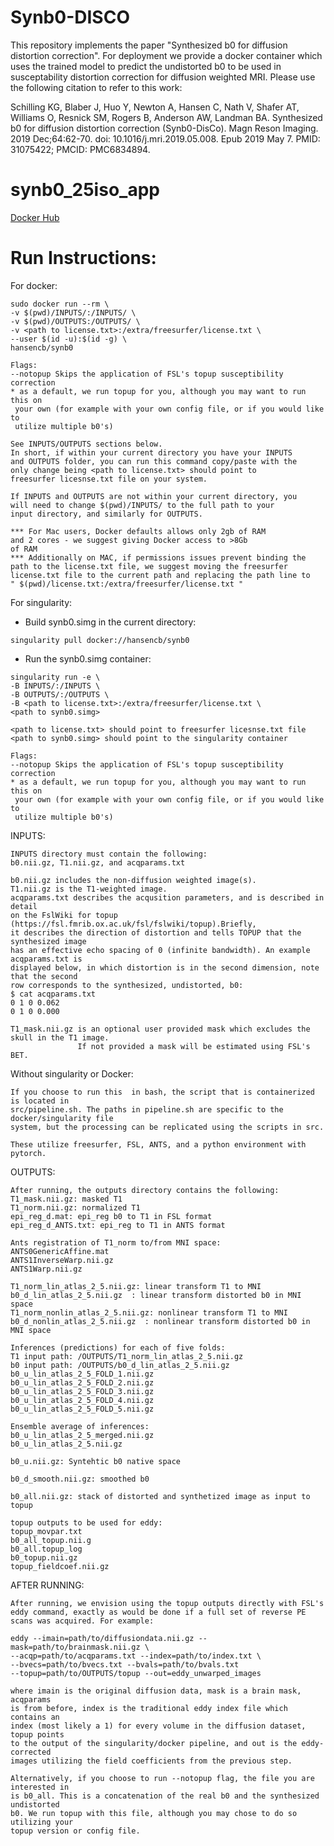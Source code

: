 # Synb0-DISCO
This repository implements the paper "Synthesized b0 for diffusion distortion correction". For deployment we provide a docker container which uses the trained model to predict the undistorted b0 to be used in susceptability distortion correction for diffusion weighted MRI. Please use the following citation to refer to this work:

Schilling KG, Blaber J, Huo Y, Newton A, Hansen C, Nath V, Shafer AT, Williams O, Resnick SM, Rogers B, Anderson AW, Landman BA. Synthesized b0 for diffusion distortion correction (Synb0-DisCo). Magn Reson Imaging. 2019 Dec;64:62-70. doi: 10.1016/j.mri.2019.05.008. Epub 2019 May 7. PMID: 31075422; PMCID: PMC6834894.

# synb0_25iso_app
[Docker Hub](https://hub.docker.com/repository/docker/hansencb/synb0)

# Run Instructions:
For docker:
```
sudo docker run --rm \
-v $(pwd)/INPUTS/:/INPUTS/ \
-v $(pwd)/OUTPUTS:/OUTPUTS/ \
-v <path to license.txt>:/extra/freesurfer/license.txt \
--user $(id -u):$(id -g) \
hansencb/synb0

Flags:
--notopup Skips the application of FSL's topup susceptibility correction 
* as a default, we run topup for you, although you may want to run this on
 your own (for example with your own config file, or if you would like to 
 utilize multiple b0's)

See INPUTS/OUTPUTS sections below.
In short, if within your current directory you have your INPUTS 
and OUTPUTS folder, you can run this command copy/paste with the 
only change being <path to license.txt> should point to 
freesurfer licesnse.txt file on your system.

If INPUTS and OUTPUTS are not within your current directory, you
will need to change $(pwd)/INPUTS/ to the full path to your 
input directory, and similarly for OUTPUTS.

*** For Mac users, Docker defaults allows only 2gb of RAM 
and 2 cores - we suggest giving Docker access to >8Gb 
of RAM
*** Additionally on MAC, if permissions issues prevent binding the
path to the license.txt file, we suggest moving the freesurfer
license.txt file to the current path and replacing the path line to
" $(pwd)/license.txt:/extra/freesurfer/license.txt "
```
For singularity:
 + Build synb0.simg in the current directory:
```
singularity pull docker://hansencb/synb0
```
 + Run the synb0.simg container:
```
singularity run -e \
-B INPUTS/:/INPUTS \
-B OUTPUTS/:/OUTPUTS \
-B <path to license.txt>:/extra/freesurfer/license.txt \
<path to synb0.simg>

<path to license.txt> should point to freesurfer licesnse.txt file
<path to synb0.simg> should point to the singularity container 

Flags:
--notopup Skips the application of FSL's topup susceptibility correction 
* as a default, we run topup for you, although you may want to run this on
 your own (for example with your own config file, or if you would like to 
 utilize multiple b0's)
```
INPUTS:
```
INPUTS directory must contain the following:
b0.nii.gz, T1.nii.gz, and acqparams.txt

b0.nii.gz includes the non-diffusion weighted image(s). 
T1.nii.gz is the T1-weighted image.
acqparams.txt describes the acqusition parameters, and is described in detail 
on the FslWiki for topup (https://fsl.fmrib.ox.ac.uk/fsl/fslwiki/topup).Briefly,
it describes the direction of distortion and tells TOPUP that the synthesized image
has an effective echo spacing of 0 (infinite bandwidth). An example acqparams.txt is
displayed below, in which distortion is in the second dimension, note that the second
row corresponds to the synthesized, undistorted, b0:
$ cat acqparams.txt 
0 1 0 0.062
0 1 0 0.000

T1_mask.nii.gz is an optional user provided mask which excludes the skull in the T1 image. 
               If not provided a mask will be estimated using FSL's BET.
```
Without singularity or Docker:
```
If you choose to run this  in bash, the script that is containerized is located in
src/pipeline.sh. The paths in pipeline.sh are specific to the docker/singularity file
system, but the processing can be replicated using the scripts in src.

These utilize freesurfer, FSL, ANTS, and a python environment with pytorch.
```

OUTPUTS:
```
After running, the outputs directory contains the following:
T1_mask.nii.gz: masked T1   
T1_norm.nii.gz: normalized T1
epi_reg_d.mat: epi_reg b0 to T1 in FSL format
epi_reg_d_ANTS.txt: epi_reg to T1 in ANTS format

Ants registration of T1_norm to/from MNI space:
ANTS0GenericAffine.mat
ANTS1InverseWarp.nii.gz  
ANTS1Warp.nii.gz
   
T1_norm_lin_atlas_2_5.nii.gz: linear transform T1 to MNI   
b0_d_lin_atlas_2_5.nii.gz  : linear transform distorted b0 in MNI space   
T1_norm_nonlin_atlas_2_5.nii.gz: nonlinear transform T1 to MNI   
b0_d_nonlin_atlas_2_5.nii.gz  : nonlinear transform distorted b0 in MNI space  

Inferences (predictions) for each of five folds:
T1 input path: /OUTPUTS/T1_norm_lin_atlas_2_5.nii.gz
b0 input path: /OUTPUTS/b0_d_lin_atlas_2_5.nii.gz
b0_u_lin_atlas_2_5_FOLD_1.nii.gz  
b0_u_lin_atlas_2_5_FOLD_2.nii.gz  
b0_u_lin_atlas_2_5_FOLD_3.nii.gz  
b0_u_lin_atlas_2_5_FOLD_4.nii.gz  
b0_u_lin_atlas_2_5_FOLD_5.nii.gz  

Ensemble average of inferences:
b0_u_lin_atlas_2_5_merged.nii.gz  
b0_u_lin_atlas_2_5.nii.gz         

b0_u.nii.gz: Syntehtic b0 native space                      

b0_d_smooth.nii.gz: smoothed b0

b0_all.nii.gz: stack of distorted and synthetized image as input to topup        

topup outputs to be used for eddy:
topup_movpar.txt
b0_all_topup.nii.g
b0_all.topup_log         
b0_topup.nii.gz                            
topup_fieldcoef.nii.gz
```

AFTER RUNNING:
```
After running, we envision using the topup outputs directly with FSL's 
eddy command, exactly as would be done if a full set of reverse PE 
scans was acquired. For example:

eddy --imain=path/to/diffusiondata.nii.gz --mask=path/to/brainmask.nii.gz \
--acqp=path/to/acqparams.txt --index=path/to/index.txt \
--bvecs=path/to/bvecs.txt --bvals=path/to/bvals.txt 
--topup=path/to/OUTPUTS/topup --out=eddy_unwarped_images

where imain is the original diffusion data, mask is a brain mask, acqparams
is from before, index is the traditional eddy index file which contains an 
index (most likely a 1) for every volume in the diffusion dataset, topup points 
to the output of the singularity/docker pipeline, and out is the eddy-corrected
images utilizing the field coefficients from the previous step.

Alternatively, if you choose to run --notopup flag, the file you are interested in
is b0_all. This is a concatenation of the real b0 and the synthesized undistorted
b0. We run topup with this file, although you may chose to do so utilizing your 
topup version or config file. 

